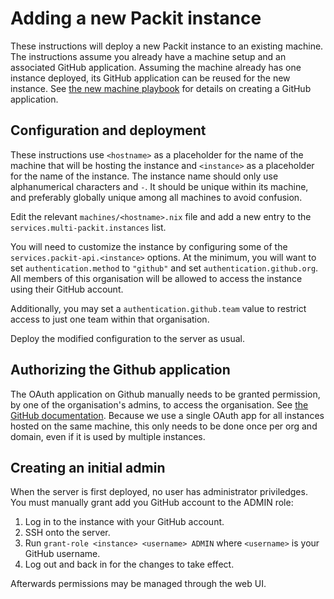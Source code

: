 # Adding a new Packit instance

These instructions will deploy a new Packit instance to an existing machine.
The instructions assume you already have a machine setup and an associated
GitHub application. Assuming the machine already has one instance deployed, its
GitHub application can be reused for the new instance. See
[the new machine playbook](new-machine-provisioning.md) for details on creating
a GitHub application.

## Configuration and deployment

These instructions use `<hostname>` as a placeholder for the name of the
machine that will be hosting the instance and `<instance>` as a placeholder for
the name of the instance. The instance name should only use alphanumerical
characters and `-`. It should be unique within its machine, and preferably
globally unique among all machines to avoid confusion.

Edit the relevant `machines/<hostname>.nix` file and add a new entry to the
`services.multi-packit.instances` list.

You will need to customize the instance by configuring some of the
`services.packit-api.<instance>` options. At the minimum, you will want to
set `authentication.method` to `"github"` and set `authentication.github.org`.
All members of this organisation will be allowed to access the instance using
their GitHub account.

Additionally, you may set a `authentication.github.team` value to restrict
access to just one team within that organisation.

Deploy the modified configuration to the server as usual.

## Authorizing the Github application

The OAuth application on Github manually needs to be granted permission, by one
of the organisation's admins, to access the organisation. See
[the GitHub documentation][github-oauth-org]. Because we use a single OAuth app
for all instances hosted on the same machine, this only needs to be done once
per org and domain, even if it is used by multiple instances.

[github-oauth-org]: https://docs.github.com/en/account-and-profile/setting-up-and-managing-your-personal-account-on-github/managing-your-membership-in-organizations/requesting-organization-approval-for-oauth-apps

## Creating an initial admin

When the server is first deployed, no user has administrator priviledges. You
must manually grant add you GitHub account to the ADMIN role:

1. Log in to the instance with your GitHub account.
1. SSH onto the server.
1. Run `grant-role <instance> <username> ADMIN` where `<username>` is your
   GitHub username.
1. Log out and back in for the changes to take effect.

Afterwards permissions may be managed through the web UI.
